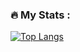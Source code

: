 ### :fire: My Stats :
[![Top Langs](github-readme-stats-ruddy-zeta.vercel.app/api/top-langs/?username=AndrewBandRes)](https://github.com/anuraghazra/github-readme-stats)
<!--
**AndrewBandRes/AndrewBandRes** is a ✨ _special_ ✨ repository because its `README.md` (this file) appears on your GitHub profile.

Here are some ideas to get you started:

- 🔭 I’m currently working on ...
- 🌱 I’m currently learning ...
- 👯 I’m looking to collaborate on ...
- 🤔 I’m looking for help with ...
- 💬 Ask me about ...
- 📫 How to reach me: ...
- 😄 Pronouns: ...
- ⚡ Fun fact: ...
-->

